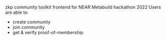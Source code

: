 zkp community toolkit frontend for NEAR Metabuild hackathon 2022
Users are able to:
- create community
- join community
- get & verify proof-of-membership
